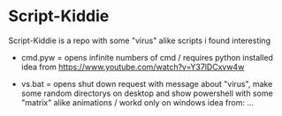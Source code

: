 # Script-Kiddie
Script-Kiddie is a repo with some "virus" alike scripts i found interesting

- cmd.pyw = opens infinite numbers of cmd / requires python installed
  idea from https://www.youtube.com/watch?v=Y37lDCxvw4w

- vs.bat = opens shut down request with message about "virus", make some random directorys on desktop and show powershell with some "matrix" alike animations / workd only on windows
  idea from: ...
